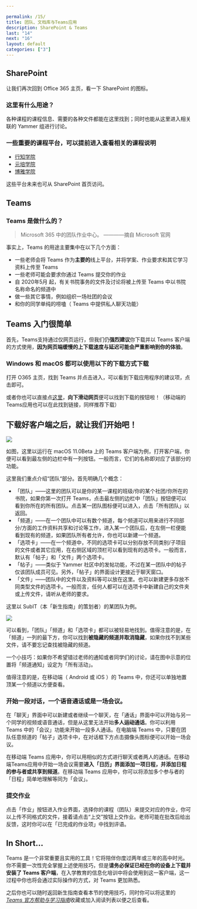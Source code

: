 ```yaml
---

permalink: /15/
title: 团队、文档库与Teams应用
description: SharePoint & Teams
last: "14"
next: "16"
layout: default
categories: ["3"]
---
```

<!-- ## 准备工作

虽然并不必要，我们还是强烈建议您做以下准备：

- 确保 OneDrive 客户端可用
  - Windows 10 已经预装 OneDrive，可以直接打开使用。
  - 如果之前被您卸载了，您可以用以下方式下载：
    - [官网下载](https://go.microsoft.com/fwlink/p/?LinkID=2121808&clcid=0x804&culture=zh-cn&country=CN)
  - macOS 可以在 App Store 中搜索 "OneDrive" 下载
- 从手机上的各大应用商店搜索安装 “OneDrive”、“SharePoint”
  - SharePoint 安卓版也是不太可能搜到，所以：

<a href="../Android/" class="pill-btn red darken-2 white-text" target="_android">请前往 Android 版应用下载区域</a>

## 那...里面的数据在我毕业之后会怎么样呢？

**北大附中会将账号（及其包含的各种邮件/信息/文件）长期保留**，除非遇到不可抗力或平台彻底更换。

## 开始同步

请从 Office 365 首页打开 “OneDrive”。这是属于你的云盘，有5TB（5120GB）的容量，非常安全，不会有类似百度云的审查，也可以随意分享里面的文件给任何人，(请参考[此教程](https://support.office.com/zh-cn/article/共享-OneDrive-文件和文件夹-9fcc2f7d-de0c-4cec-93b0-a82024800c07))

如果你已经安装好桌面客户端，可以直接点击页面上部的“同步”，唤起 OneDrive，登录即可。设置完成之后，OneDrive将能在资源管理器内轻松的访问，相关文件也会自动同步。（如果不会同步请参考[此教程](https://mp.weixin.qq.com/s/ni0CiGEJ7ciPGKkWb1dpYg)）

不管你有没有设置同步客户端，您已经可以进行任何网盘都能进行的的常规操作了。比如，上传/新建一个 Word 文档试试？ -->

## SharePoint

让我们再次回到 Office 365 主页，看一下 SharePoint 的图标。

### 这里有什么用途？

各种课程的课程信息、需要的各种文件都能在这里找到；同时也能从这里进入相关联的 Yammer 组进行讨论。

<!-- ### 为什么有些搜不到？

这就涉及到权限问题了。这是一个大坑，可能不会做教程。

只需要知道：
- 标记为“公开”的组默认来讲谁都能加入，但不一定所有人都能看。
- 反之，标记为“专用组”则默认无法公开访问，加入需要通过，通过后才可有相关权限。
- 在此之外各种的权限也可以以网站所有者权限手动规定。有兴趣可以去试一试。 -->

### 一些重要的课程平台，可以提前进入查看相关的课程说明

- [行知学院](https://bdfz.sharepoint.com/sites/xn--48sz67d5hlgjn)
- [元培学院](https://bdfz.sharepoint.com/sites/xn--2017-un8fn96ao4fpt6k)
- [博雅学院](https://www.yuque.com/by)

这些平台未来也可从 SharePoint 首页访问。

## Teams

### Teams 是做什么的？

> Microsoft 365 中的团队作业中心。
> ————摘自 Microsoft 官网

事实上，Teams 的用途主要集中在以下几个方面：
- 一些老师会将 Teams 作为**主要的**线上平台，并将学案、作业要求和其它学习资料上传至 Teams
- 一些老师可能会要求你通过 Teams 提交你的作业
- 自 2020年5月 起，有关书院事务的文件及讨论将被上传至 Teams 中以书院名称命名的频道中
- 做一些其它事情，例如组织一场社团的会议
- 和你的同学单纯的唠嗑（ Teams 中提供私人聊天功能）

## Teams 入门很简单

首先，Teams支持通过仅网页运行，但我们仍**强烈建议**你下载并以 Teams 客户端的方式使用，**因为网页端缓慢的上下载速度与延迟可能会严重影响到你的体验**。

### Windows 和 macOS 都可以使用以下的下载方式下载

打开 O365 主页，找到 Teams 并点击进入，可以看到下载应用程序的建议项，点击即可。

或者你也可以直接点[这里](https://www.microsoft.com/zh-cn/microsoft-365/microsoft-teams/group-chat-software#office-DesktopAppDownload-ofoushy)，**向下滑动网页**便可以找到下载的按钮啦！（移动端的Teams应用也可以在此找到链接，同样推荐下载）

## 下载好客户端之后，就让我们开始吧！

<img src="/Users/gaoxing/Desktop/Teams.png">

如图，这里以运行在 macOS 11.0Beta 上的 Teams 客户端为例，打开客户端，你便可以看到最左侧的边栏中有一列按钮。一般而言，它们的名称即对应了该部分的功能。

这里我们重点介绍“团队“部分。首先明确几个概念：
- 「团队」——这里的团队可以是你的某一课程的班级/你的某个社团/你所在的书院，如果你第一次打开 Teams，点击最左侧的边栏中「团队」按钮便可以看到你所在的所有团队。点击某一团队图标便可以进入，点击「所有团队」以返回。
- 「频道」——在一个团队中可以有数个频道，每个频道可以用来进行不同部分/方面的工作资料共享和讨论等工作，进入某一个团队后，在左侧一栏便能看到现有的频道，如果团队所有者允许，你也可以新建一个频道。
- 「选项卡」——在一个频道中，不同的选项卡可以分别存放不同类别/子项目的文件或者其它应用，在右侧区域的顶栏可以看到现有的选项卡。一般而言，默认有「帖子」和「文件」两个选项卡。
- 「帖子」——类似于 Yammer 社区中的发帖功能，不过在某一团队中的帖子仅该团队成员可见。另外，「帖子」的界面设计更接近于聊天窗口。
- 「文件」——团队中的文件以及资料等可以放在这里。也可以新建更多存放不同类型文件的选项卡。一般而言，任何人都可以在选项卡中新建自己的文件夹或上传文件，请听从老师的要求。

这里以 SubIT（本「新生指南」的策划者）的某团队为例。

<img src="/Users/gaoxing/Desktop/Teams_2.png">

可以看到，「团队」「频道」和「选项卡」都可以被轻易地找到。值得注意的是，在「频道」一列的最下方，你可以找到**被隐藏的频道并取消隐藏**，如果你找不到某些文件，请不要忘记查找被隐藏的频道。

一个小技巧：如果你不希望错过老师的通知或者同学们的讨论，请在图中示意的位置将「频道通知」设定为「所有活动」。

值得注意的是，在移动端（ Android 或 iOS ）的 Teams 中，你还可以单独地置顶某一个频道以方便查看。

### 开始一段对话，一个语音通话或是一场会议。

在「聊天」界面中可以新建或者继续一个聊天，在「通话」界面中可以开始与另一个同学的视频或语音通话，但是从这里无法开始**多人~~运动~~通话**。你可以利用 Teams 中的「会议」功能来开始一段多人通话。在电脑端 Teams 中，只要在团队任意频道的「帖子」选项卡中，在对话框下方点击摄像头图标便可以开始一场会议。

在移动端 Teams 应用中，你可以用相似的方式进行聊天或者两人的通话。在移动端Teams应用中开始一场会议需要**进入「日历」界面添加一项日程，并添加日程的参与者或共享到频道**。在移动端 Teams 应用中，你可以将添加多个参与者的「日程」简单地理解等同为「会议」。

### 提交作业

点击「作业」按钮进入作业界面，选择你的课程（团队）来提交对应的作业，你可以上传不同格式的文件，接着请点击“上交”按钮上交作业。老师可能在批改后给出反馈，这时你可以在「已完成的作业项」中找到评语。

## In Short…

Teams 是一个非常重要且实用的工具！它将陪伴你度过两年或三年的高中时光。你不需要一次性完全掌握上述使用技巧，但是**请务必保证已经在你的设备上下载并安装了 Teams 客户端**，在入学教育的信息化培训中将会使用到这一客户端，这一过程中你也将会通过实际操作的方式，对 Teams 更加熟悉。

之后你也可以随时返回新生指南查看本节的使用技巧，同时你可以将这里的 [*Teams 官方帮助与学习指南*](https://support.microsoft.com/zh-cn/teams?ui=zh-cn&rs=zh-cn&ad=cn)收藏或加入阅读列表以便之后查看。


